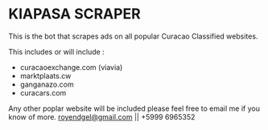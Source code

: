 KIAPASA SCRAPER
===============

This is the bot that scrapes ads on all popular Curacao Classified websites.

This includes or will include :
- curacaoexchange.com (viavia)
- marktplaats.cw
- ganganazo.com
- curacars.com

Any other poplar website will be included please feel free to email me if you know of more. 
royendgel@gmail.com || +5999 6965352